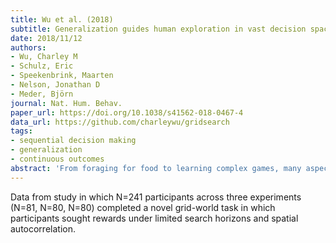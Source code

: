 ```yaml
---
title: Wu et al. (2018)
subtitle: Generalization guides human exploration in vast decision spaces
date: 2018/11/12
authors:
- Wu, Charley M
- Schulz, Eric
- Speekenbrink, Maarten
- Nelson, Jonathan D
- Meder, Björn
journal: Nat. Hum. Behav.
paper_url: https://doi.org/10.1038/s41562-018-0467-4
data_url: https://github.com/charleywu/gridsearch
tags:
- sequential decision making
- generalization
- continuous outcomes
abstract: 'From foraging for food to learning complex games, many aspects of human behaviour can be framed as a search problem with a vast space of possible actions. Under finite search horizons, optimal solutions are generally unobtainable. Yet, how do humans navigate vast problem spaces, which require intelligent exploration of unobserved actions? Using various bandit tasks with up to 121 arms, we study how humans search for rewards under limited search horizons, in which the spatial correlation of rewards (in both generated and natural environments) provides traction for generalization. Across various different probabilistic and heuristic models, we find evidence that Gaussian process function learning-combined with an optimistic upper confidence bound sampling strategy-provides a robust account of how people use generalization to guide search. Our modelling results and parameter estimates are recoverable and can be used to simulate human-like performance, providing insights about human behaviour in complex environments.'
---
```


Data from study in which N=241 participants across three experiments (N=81, N=80, N=80) completed a novel grid-world task in which participants sought rewards under limited search horizons and spatial autocorrelation.
